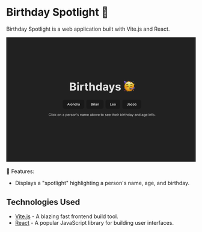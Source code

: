 # Birthday Spotlight 🎉

Birthday Spotlight is a web application built with Vite.js and React.

![Screenshot of the Birthday Spotlight app, displays "Birthdays" as the title, then buttons with different names. The names are "Alondra", "Brian", "Leo", and "Jacob".](https://github.com/alondramora/bday-spotlight/blob/main/assets/Screen%20Shot%202023-09-04%20at%207.34.32%20PM.png)

🎈 Features:
- Displays a "spotlight" highlighting a person's name, age, and birthday.

## Technologies Used
- [Vite.js](https://vitejs.dev/) - A blazing fast frontend build tool.
- [React](https://reactjs.org/) - A popular JavaScript library for building user interfaces.
